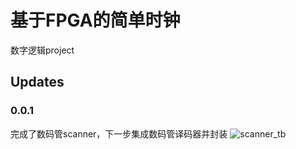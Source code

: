 # 基于FPGA的简单时钟
数字逻辑project
## Updates
### 0.0.1
完成了数码管scanner，下一步集成数码管译码器并封装
![scanner_tb](https://github.com/TsingWei/Simple-FPGA-Clock/tree/master/img/scanner_tb.png)